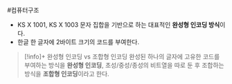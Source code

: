 #컴퓨터구조 

+ KS X 1001, KS X 1003 문자 집합을 기반으로 하는 대표적인 **완성형 인코딩 방식**이다.
+ 한글 한 글자에 2바이트 크기의 코드를 부여한다.

> [!info]+ 완성형 인코딩 vs 조합형 인코딩
> 완성된 하나의 글자에 고유한 코드를 부여하는 방식을 **완성형 인코딩**, 초성/중성/종성의 비트열을 따로 둔 후 조합하는 방식을 **조합형 인코딩**이라고 한다.
